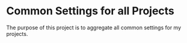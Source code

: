 # Common Settings for all Projects

The purpose of this project is to aggregate all common settings for my projects. 
